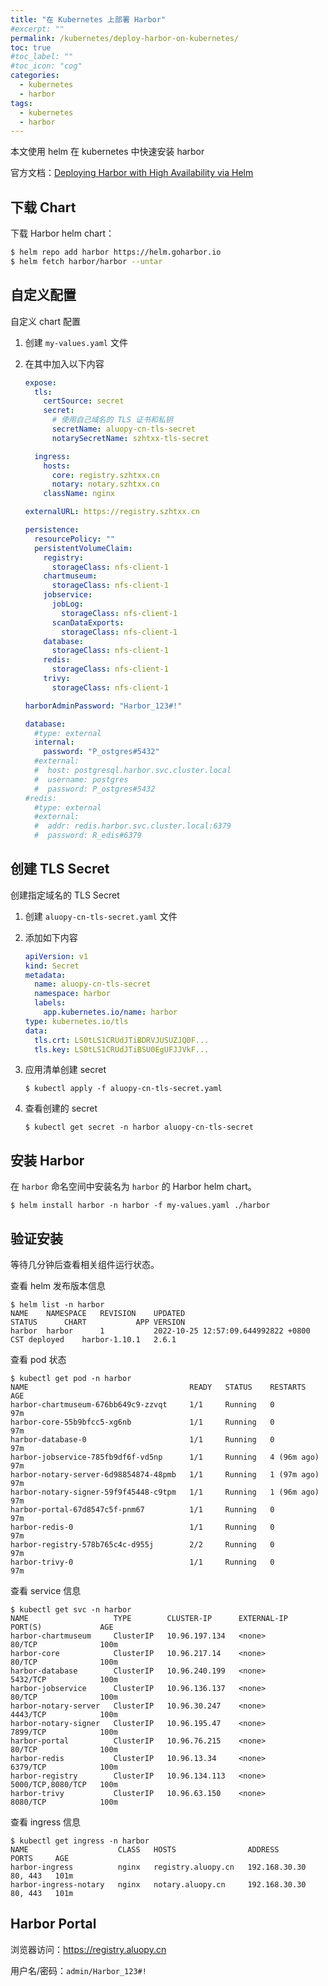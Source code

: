 ```yaml
---
title: "在 Kubernetes 上部署 Harbor"
#excerpt: ""
permalink: /kubernetes/deploy-harbor-on-kubernetes/
toc: true
#toc_label: ""
#toc_icon: "cog"
categories: 
  - kubernetes
  - harbor
tags:
  - kubernetes
  - harbor
---
```


本文使用 helm 在 kubernetes 中快速安装 harbor

官方文档：[Deploying Harbor with High Availability via Helm](https://goharbor.io/docs/2.6.0/install-config/harbor-ha-helm/)

## 下载 Chart

下载 Harbor helm chart：

```bash
$ helm repo add harbor https://helm.goharbor.io
$ helm fetch harbor/harbor --untar
```

## 自定义配置

自定义 chart 配置

1. 创建 `my-values.yaml` 文件

2. 在其中加入以下内容

   ```yaml
   expose:
     tls:
       certSource: secret
       secret:
         # 使用自己域名的 TLS 证书和私钥
         secretName: aluopy-cn-tls-secret
         notarySecretName: szhtxx-tls-secret
   
     ingress:
       hosts:
         core: registry.szhtxx.cn
         notary: notary.szhtxx.cn
       className: nginx
   
   externalURL: https://registry.szhtxx.cn
   
   persistence:
     resourcePolicy: ""
     persistentVolumeClaim:
       registry:
         storageClass: nfs-client-1
       chartmuseum:
         storageClass: nfs-client-1
       jobservice:
         jobLog:
           storageClass: nfs-client-1
         scanDataExports:
           storageClass: nfs-client-1
       database:
         storageClass: nfs-client-1
       redis:
         storageClass: nfs-client-1
       trivy:
         storageClass: nfs-client-1
   
   harborAdminPassword: "Harbor_123#!"
   
   database:
     #type: external
     internal:
       password: "P_ostgres#5432"
     #external:
     #  host: postgresql.harbor.svc.cluster.local
     #  username: postgres
     #  password: P_ostgres#5432
   #redis:
     #type: external
     #external:
     #  addr: redis.harbor.svc.cluster.local:6379
     #  password: R_edis#6379
   ```

## 创建 TLS Secret

创建指定域名的 TLS Secret

1. 创建 `aluopy-cn-tls-secret.yaml` 文件

2. 添加如下内容

   ```yaml
   apiVersion: v1
   kind: Secret
   metadata:
     name: aluopy-cn-tls-secret
     namespace: harbor
     labels:
       app.kubernetes.io/name: harbor
   type: kubernetes.io/tls
   data:
     tls.crt: LS0tLS1CRUdJTiBDRVJUSUZJQ0F...
     tls.key: LS0tLS1CRUdJTiBSU0EgUFJJVkF...
   ```

3. 应用清单创建 secret

   ```shell
   $ kubectl apply -f aluopy-cn-tls-secret.yaml
   ```

4. 查看创建的 secret

   ```shell
   $ kubectl get secret -n harbor aluopy-cn-tls-secret
   ```

## 安装 Harbor

在 `harbor` 命名空间中安装名为 `harbor` 的 Harbor helm chart。

```shell
$ helm install harbor -n harbor -f my-values.yaml ./harbor
```

## 验证安装

等待几分钟后查看相关组件运行状态。

查看 helm 发布版本信息

```shell
$ helm list -n harbor
NAME  	NAMESPACE	REVISION	UPDATED                                	STATUS  	CHART        	APP VERSION
harbor	harbor   	1       	2022-10-25 12:57:09.644992822 +0800 CST	deployed	harbor-1.10.1	2.6.1
```

查看 pod 状态

```shell
$ kubectl get pod -n harbor 
NAME                                    READY   STATUS    RESTARTS      AGE
harbor-chartmuseum-676bb649c9-zzvqt     1/1     Running   0             97m
harbor-core-55b9bfcc5-xg6nb             1/1     Running   0             97m
harbor-database-0                       1/1     Running   0             97m
harbor-jobservice-785fb9df6f-vd5np      1/1     Running   4 (96m ago)   97m
harbor-notary-server-6d98854874-48pmb   1/1     Running   1 (97m ago)   97m
harbor-notary-signer-59f9f45448-c9tpm   1/1     Running   1 (96m ago)   97m
harbor-portal-67d8547c5f-pnm67          1/1     Running   0             97m
harbor-redis-0                          1/1     Running   0             97m
harbor-registry-578b765c4c-d955j        2/2     Running   0             97m
harbor-trivy-0                          1/1     Running   0             97m
```

查看 service 信息

```shell
$ kubectl get svc -n harbor 
NAME                   TYPE        CLUSTER-IP      EXTERNAL-IP   PORT(S)             AGE
harbor-chartmuseum     ClusterIP   10.96.197.134   <none>        80/TCP              100m
harbor-core            ClusterIP   10.96.217.14    <none>        80/TCP              100m
harbor-database        ClusterIP   10.96.240.199   <none>        5432/TCP            100m
harbor-jobservice      ClusterIP   10.96.136.137   <none>        80/TCP              100m
harbor-notary-server   ClusterIP   10.96.30.247    <none>        4443/TCP            100m
harbor-notary-signer   ClusterIP   10.96.195.47    <none>        7899/TCP            100m
harbor-portal          ClusterIP   10.96.76.215    <none>        80/TCP              100m
harbor-redis           ClusterIP   10.96.13.34     <none>        6379/TCP            100m
harbor-registry        ClusterIP   10.96.134.113   <none>        5000/TCP,8080/TCP   100m
harbor-trivy           ClusterIP   10.96.63.150    <none>        8080/TCP            100m
```

查看 ingress 信息

```
$ kubectl get ingress -n harbor 
NAME                    CLASS   HOSTS                ADDRESS         PORTS     AGE
harbor-ingress          nginx   registry.aluopy.cn   192.168.30.30   80, 443   101m
harbor-ingress-notary   nginx   notary.aluopy.cn     192.168.30.30   80, 443   101m
```

## Harbor Portal

浏览器访问：https://registry.aluopy.cn

用户名/密码：`admin/Harbor_123#!`